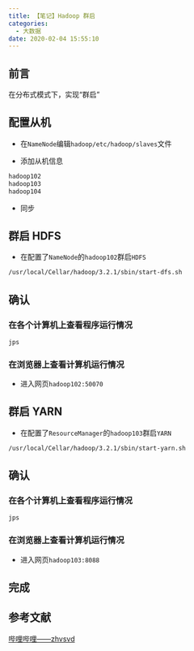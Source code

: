 ```yaml
---
title: 【笔记】Hadoop 群启
categories:
  - 大数据
date: 2020-02-04 15:55:10
---
```


## 前言

在分布式模式下，实现“群启”

<!-- more -->

## 配置从机

- 在`NameNode`编辑`hadoop/etc/hadoop/slaves`文件

- 添加从机信息

``` sh
hadoop102
hadoop103
hadoop104
```

- 同步

## 群启 HDFS

- 在配置了`NameNode`的`hadoop102`群启`HDFS`

``` sh
/usr/local/Cellar/hadoop/3.2.1/sbin/start-dfs.sh
``` 

## 确认

### 在各个计算机上查看程序运行情况

``` sh
jps
```

### 在浏览器上查看计算机运行情况

- 进入网页`hadoop102:50070`

## 群启 YARN

- 在配置了`ResourceManager`的`hadoop103`群启`YARN`

``` sh
/usr/local/Cellar/hadoop/3.2.1/sbin/start-yarn.sh
```

## 确认

### 在各个计算机上查看程序运行情况

``` sh
jps
```

### 在浏览器上查看计算机运行情况

- 进入网页`hadoop103:8088`

## 完成

## 参考文献

[哔哩哔哩——zhvsvd](https://www.bilibili.com/video/av64039568)

